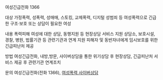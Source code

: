 여성긴급전화 1366

대상
가정폭력, 성폭력, 성매매, 스토킹, 교제폭력, 디지털 성범죄 등 여성폭력으로 긴급한 구조·보호 또는 상담이 필요한 여성

내용
폭력피해 여성에 대한 상담, 동행지원 등 현장상담 서비스 지원
상담소, 보호시설, 경찰, 병원, 법률기관 등 관련기관과 연계 지원
피해자 및 동반자녀에게 임시보호를 위한 긴급피난처 제공

방법
여성긴급전화, 내방,방문, 사이버상담을 통한 위기상담 후 현장상담, 긴급피난처 서비스 제공 후 관련기관 연계조치

문의
여성긴급전화(전화 1366),
[여성폭력 사이버상담](http://www.women1366.kr)
